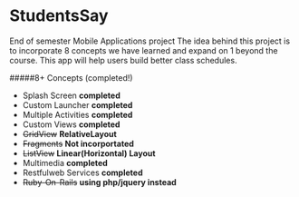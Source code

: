 # StudentsSay

End of semester Mobile Applications project
The idea behind this project is to incorporate 8 concepts we have learned and expand on 1 beyond the course.
This app will help users build better class schedules.

#####8+ Concepts (completed!)
<ul>
<li>Splash Screen <b>completed</b></li>
<li>Custom Launcher <b>completed</b></li>
<li>Multiple Activities <b>completed</b></li>
<li>Custom Views <b>completed</b></li> 
<li><del>GridView</del> <b>RelativeLayout</b></li>
<li><del>Fragments</del> <b>Not incorportated</b></li>
<li><del>ListView</del> <b>Linear(Horizontal) Layout</b></li>
<li>Multimedia <b>completed</b></li> 
<li>Restfulweb Services <b>completed</b></li>
<li><del>Ruby-On-Rails</del> <b>using php/jquery instead</b></li>
</ul>
